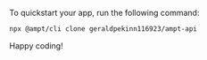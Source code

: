 To quickstart your app, run the following command: 

```bash
npx @ampt/cli clone geraldpekinn116923/ampt-api
```

Happy coding!